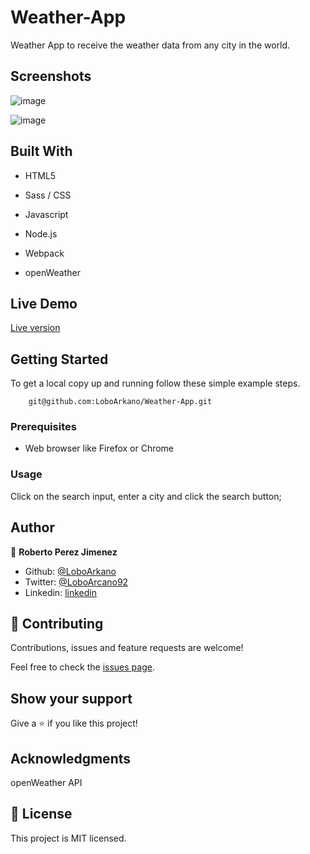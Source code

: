 # Weather-App
Weather App to receive the weather data from any city in the world.

## Screenshots

![image](https://user-images.githubusercontent.com/33432289/93241617-390d4400-f74b-11ea-93f0-fb7696d52a9e.png)

![image](https://user-images.githubusercontent.com/33432289/93241693-57733f80-f74b-11ea-990e-07ddcd18b0a4.png)

## Built With

- HTML5

- Sass / CSS

- Javascript

- Node.js

- Webpack

- openWeather

## Live Demo

[Live version](https://weather-app-roberto.netlify.app/)

## Getting Started

To get a local copy up and running follow these simple example steps.
```
    git@github.com:LoboArkano/Weather-App.git
```

### Prerequisites

- Web browser like Firefox or Chrome

### Usage

Click on the search input, enter a city and click the search button;

## Author

👤 **Roberto Perez Jimenez**

- Github: [@LoboArkano](https://github.com/LoboArkano)
- Twitter: [@LoboArcano92](https://twitter.com/LoboArcano92)
- Linkedin: [linkedin](https://www.linkedin.com/in/jose-roberto-perez-jimenez/)

## 🤝 Contributing

Contributions, issues and feature requests are welcome!

Feel free to check the [issues page](https://github.com/LoboArkano/Weather-App/issues).

## Show your support

Give a ⭐️ if you like this project!

## Acknowledgments

openWeather API

## 📝 License

This project is MIT licensed.
